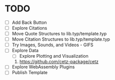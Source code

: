 # TODO

- [ ] Add Back Button
- [ ] Explore Citations
- [ ] Move Quote Structures to lib.typ/template.typ
- [ ] Move Citation Structures to lib.typ/template.typ
- [ ] Try Images, Sounds, and Videos - GIFS
- [ ] Explore Data
	- [ ] Explore Plotting and Visualization
	1. https://github.com/cetz-package/cetz
- [ ] Explore WebAssembly Plugins
- [ ] Publish Template
